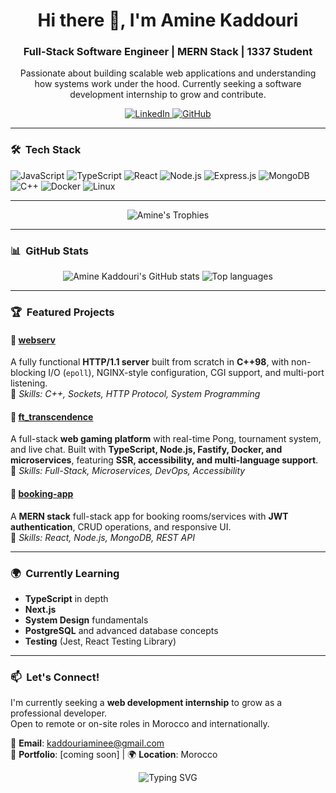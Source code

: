 <h1 align="center">Hi there 👋, I'm Amine Kaddouri</h1>
<h3 align="center">Full-Stack Software Engineer | MERN Stack | 1337 Student</h3>

<p align="center">
  Passionate about building scalable web applications and understanding how systems work under the hood. Currently seeking a software development internship to grow and contribute.
</p>

<p align="center">
  <a href="https://www.linkedin.com/in/aminekaddouri/">
    <img src="https://img.shields.io/badge/LinkedIn-blue?style=for-the-badge&logo=linkedin&logoColor=white" alt="LinkedIn" />
  </a>
  <a href="https://github.com/Aminekaddouri">
    <img src="https://img.shields.io/badge/GitHub-black?style=for-the-badge&logo=github&logoColor=white" alt="GitHub" />
  </a>
</p>

---

### 🛠 &nbsp;Tech Stack

<p align="left">
  <img src="https://img.shields.io/badge/JavaScript-F7DF1E?style=for-the-badge&logo=javascript&logoColor=black" alt="JavaScript" />
  <img src="https://img.shields.io/badge/TypeScript-3178C6?style=for-the-badge&logo=typescript&logoColor=white" alt="TypeScript" />
  <img src="https://img.shields.io/badge/React-61DAFB?style=for-the-badge&logo=react&logoColor=black" alt="React" />
  <img src="https://img.shields.io/badge/Node.js-339933?style=for-the-badge&logo=nodedotjs&logoColor=white" alt="Node.js" />
  <img src="https://img.shields.io/badge/Express.js-000000?style=for-the-badge&logo=express&logoColor=white" alt="Express.js" />
  <img src="https://img.shields.io/badge/MongoDB-47A248?style=for-the-badge&logo=mongodb&logoColor=white" alt="MongoDB" />
  <img src="https://img.shields.io/badge/C++-00599C?style=for-the-badge&logo=cplusplus&logoColor=white" alt="C++" />
  <img src="https://img.shields.io/badge/Docker-2496ED?style=for-the-badge&logo=docker&logoColor=white" alt="Docker" />
  <img src="https://img.shields.io/badge/Linux-FCC624?style=for-the-badge&logo=linux&logoColor=black" alt="Linux" />
</p>

---

<p align="center">
  <img src="https://github-profile-trophy.vercel.app/?username=Aminekaddouri&theme=onedark&row=1&column=6" alt="Amine's Trophies" />
</p>

---

### 📊 &nbsp;GitHub Stats

<p align="center">
  <img src="https://github-readme-stats.vercel.app/api?username=Aminekaddouri&show_icons=true&theme=radical" alt="Amine Kaddouri's GitHub stats" />
  <img src="https://github-readme-stats.vercel.app/api/top-langs/?username=Aminekaddouri&layout=compact&theme=radical" alt="Top languages" />
</p>

---

### 🏆 &nbsp;Featured Projects

#### 🔹 [webserv](https://github.com/Aminekaddouri/webserv)  
A fully functional **HTTP/1.1 server** built from scratch in **C++98**, with non-blocking I/O (`epoll`), NGINX-style configuration, CGI support, and multi-port listening.  
🔧 *Skills: C++, Sockets, HTTP Protocol, System Programming*

#### 🔹 [ft_transcendence](https://github.com/Aminekaddouri/ft_transcendence)  
A full-stack **web gaming platform** with real-time Pong, tournament system, and live chat. Built with **TypeScript, Node.js, Fastify, Docker, and microservices**, featuring **SSR, accessibility, and multi-language support**.  
🔧 *Skills: Full-Stack, Microservices, DevOps, Accessibility*

#### 🔹 [booking-app](https://github.com/Aminekaddouri/booking-app)  
A **MERN stack** full-stack app for booking rooms/services with **JWT authentication**, CRUD operations, and responsive UI.  
🔧 *Skills: React, Node.js, MongoDB, REST API*

---

### 🌍 &nbsp;Currently Learning
- **TypeScript** in depth
- **Next.js** 
- **System Design** fundamentals
- **PostgreSQL** and advanced database concepts
- **Testing** (Jest, React Testing Library)
---

### 📫 &nbsp;Let's Connect!

I'm currently seeking a **web development internship** to grow as a professional developer.  
Open to remote or on-site roles in Morocco and internationally.

📧 **Email**: [kaddouriaminee@gmail.com](mailto:kaddouriaminee@gmail.com)  
🔗 **Portfolio**: [coming soon] | 🌍 **Location**: Morocco

<p align="center">
  <img src="https://readme-typing-svg.herokuapp.com?font=Fira+Code&size=18&pause=1000&color=FFA500&center=true&vCenter=true&width=500&lines=Building+full-stack+apps+%F0%9F%92%BB;Mastering+the+MERN+stack+%F0%9F%94%A5;From+1337+to+a+professional+engineer+%F0%9F%9A%80" alt="Typing SVG" />
</p>
